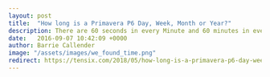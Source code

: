 ```yaml
---
layout: post
title:  "How long is a Primavera P6 Day, Week, Month or Year?"
description: There are 60 seconds in every Minute and 60 minutes in every Hour, but how many hours in each Primavera P6 Day?
date:   2016-09-07 10:42:09 +0000
author: Barrie Callender
image: "/assets/images/we_found_time.png"
redirect: https://tensix.com/2018/05/how-long-is-a-primavera-p6-day-week-month-or-year/
---
```

